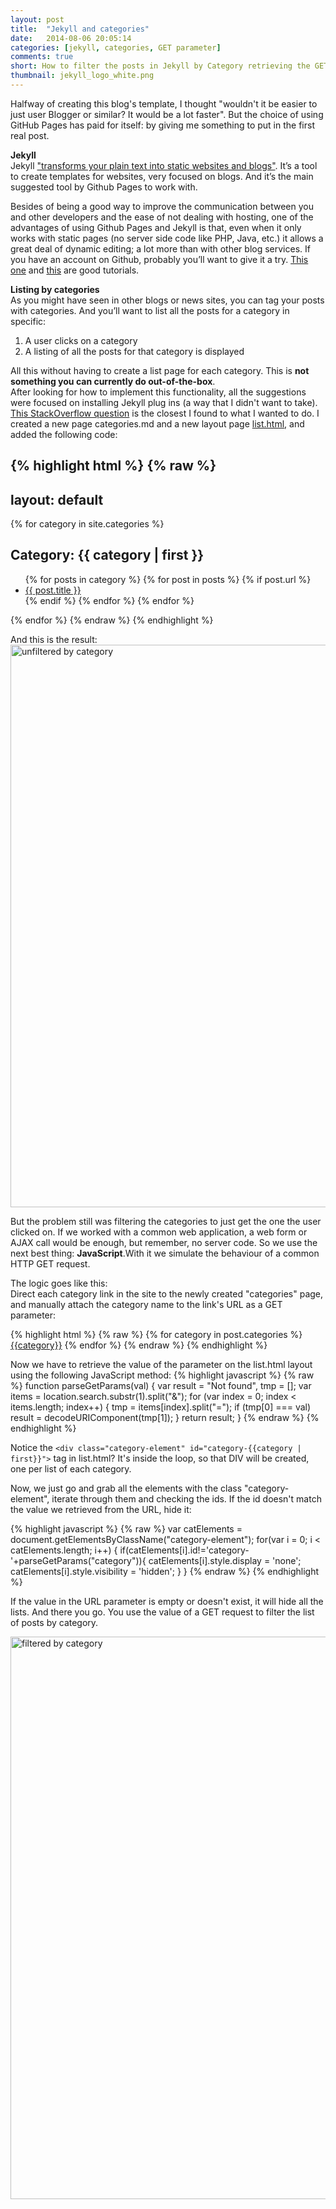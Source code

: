 ```yaml
---
layout: post
title:  "Jekyll and categories"
date:   2014-08-06 20:05:14
categories: [jekyll, categories, GET parameter]
comments: true
short: How to filter the posts in Jekyll by Category retrieving the GET parameter using JavaScript.
thumbnail: jekyll_logo_white.png
---
```


Halfway of creating this blog's template, I thought "wouldn't it be easier to just user Blogger or similar? It would be a lot faster". 
But the choice of using GitHub Pages has paid for itself: by giving me something to put in the first real post.

**Jekyll**  
Jekyll ["transforms your plain text into static websites and blogs"](http://jekyllrb.com/). It’s a tool to create templates for websites, very focused on blogs. 
And it’s the main suggested tool by Github Pages to work with. 

Besides of being a good way to improve the communication between you and other developers and the ease of not dealing with hosting, one of the advantages of using Github Pages and Jekyll is that, even when it only works with static pages (no server side code like PHP, Java, etc.) it allows a great deal of dynamic editing; a lot more than with other blog services.
If you have an account on Github, probably you’ll want to give it a try. [This one](https://help.github.com/articles/using-jekyll-with-pages) and [this](http://24ways.org/2013/get-started-with-github-pages/) are good tutorials.

**Listing by categories**  
As you might have seen in other blogs or news sites, you can tag your posts with categories. And you’ll want to list all the posts for a category in specific:

1. A user clicks on a category
2. A listing of all the posts for that category is displayed

All this without having to create a list page for each category. This is **not something you can currently do out-of-the-box**.  
After looking for how to implement this functionality, all the suggestions were focused on installing Jekyll plug ins (a way that I didn't want to take). [This 
StackOverflow question](http://stackoverflow.com/questions/20872861/jekyll-display-posts-by-category) is the closest I found to what I wanted to do. 
I created a new page categories.md and a new layout page [list.html](_layouts/list.html), and added the following code:

{% highlight html %}
{% raw %}
---
layout: default
---
<div class="post">
	{% for category in site.categories %}
	<div class="category-element" id="category-{{category | first}}">
    <h2>Category: {{ category | first }}</h2>
    <ul class="posts">	
    {% for posts in category %}
      {% for post in posts %}
	   {% if post.url %}
        <li><a href="{{ post.url }}">{{ post.title }}</a></li>
		{% endif %}
      {% endfor %}
    {% endfor %}
    </ul>
	</div>
{% endfor %}
{% endraw %}
{% endhighlight %}

And this is the result:  
<img src="{{ site.url }}images/image1.jpg" alt="unfiltered by category" style="width: 900px;"/>

But the problem still was filtering the categories to just get the one the user clicked on. If we worked with a common web application, a web form or AJAX call would be enough,
but remember, no server code. So we use the next best thing: **JavaScript**.With it we simulate the behaviour of a common HTTP GET request.

The logic goes like this:  
Direct each category link in the site to the newly created "categories" page, and manually attach the category name to the link's URL as a GET parameter:

{% highlight html %}
{% raw %}
{% for category in post.categories %}
	<a href="/categories?category={{category}}">{{category}}</a>
{% endfor %}
{% endraw %}
{% endhighlight %}

Now we have to retrieve the value of the parameter on the list.html layout using the following JavaScript method:
{% highlight javascript %}
{% raw %}
function parseGetParams(val) {
    var result = "Not found",
        tmp = [];
    var items = location.search.substr(1).split("&");
    for (var index = 0; index < items.length; index++) {
        tmp = items[index].split("=");
        if (tmp[0] === val) result = decodeURIComponent(tmp[1]);
    }
    return result;
}
{% endraw %}
{% endhighlight %}

Notice the `<div class="category-element" id="category-{{category | first}}">` tag in list.html? It's inside the loop, so that DIV will be created, one per list of each category.

Now, we just go and grab all the elements with the class "category-element", iterate through them and checking the ids. If the id doesn't match the value we retrieved from the URL,
hide it:

{% highlight javascript %}
{% raw %}
var catElements = document.getElementsByClassName("category-element");
for(var i = 0; i < catElements.length; i++)
{
   if(catElements[i].id!='category-'+parseGetParams("category")){
	catElements[i].style.display = 'none'; 
	catElements[i].style.visibility = 'hidden';
   }
}
{% endraw %}
{% endhighlight %}

If the value in the URL parameter is empty or doesn't exist, it will hide all the lists.
And there you go. You use the value of a GET request to filter the list of posts by category.

<img src="{{ site.url }}images/image2.jpg" alt="filtered by category" style="width: 900px;"/>